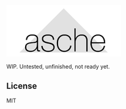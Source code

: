 <img src="/docs/asche-logo.png" width="300" />

WIP. Untested, unfinished, not ready yet.

## License

MIT
